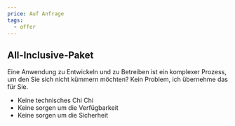 ```yaml
---
price: Auf Anfrage
tags:
  - offer
---
```


## All-Inclusive-Paket

Eine Anwendung zu Entwickeln und zu Betreiben ist ein komplexer Prozess, um den Sie sich nicht kümmern möchten? Kein Problem, ich übernehme das für Sie.

- Keine technisches Chi Chi
- Keine sorgen um die Verfügbarkeit
- Keine sorgen um die Sicherheit
